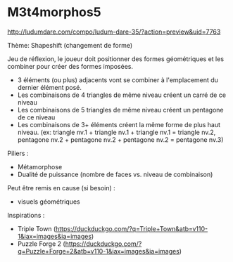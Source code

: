 # M3t4morphos5

http://ludumdare.com/compo/ludum-dare-35/?action=preview&uid=7763

Thème: Shapeshift (changement de forme)

Jeu de réflexion, le joueur doit positionner des formes géométriques et les combiner pour créer des formes imposées.
- 3 éléments (ou plus) adjacents vont se combiner à l'emplacement du dernier élément posé.
- Les combinaisons de 4 triangles de même niveau créent un carré de ce niveau
- Les combinaisons de 5 triangles de même niveau créent un pentagone de ce niveau
- Les combinaisons de 3+ éléments créent la même forme de plus haut niveau. (ex: triangle nv.1 + triangle nv.1 + triangle nv.1 = triangle nv.2, pentagone nv.2 + pentagone nv.2 + pentagone nv.2 = pentagone nv.3)

Piliers :
- Métamorphose
- Dualité de puissance (nombre de faces vs. niveau de combinaison)

Peut être remis en cause (si besoin) :
- visuels géométriques

Inspirations :
- Triple Town (https://duckduckgo.com/?q=Triple+Town&atb=v110-1&iax=images&ia=images)
- Puzzle Forge 2 (https://duckduckgo.com/?q=Puzzle+Forge+2&atb=v110-1&iax=images&ia=images)